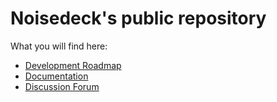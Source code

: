 # Noisedeck's public repository

What you will find here:
* [Development Roadmap](https://github.com/noisedeck/noisedeck-docs/projects/1)
* [Documentation](https://github.com/noisedeck/noisedeck-docs/wiki)
* [Discussion Forum](https://github.com/noisedeck/noisedeck-docs/discussions)



